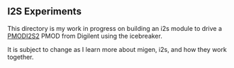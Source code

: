 I2S Experiments
------------------

This directory is my work in progress on building an i2s module to drive
a [PMODI2S2](https://digilent.com/reference/pmod/pmodi2s2/start) PMOD from
Digilent using the icebreaker.

It is subject to change as I learn more about migen, i2s, and how they work
together.
